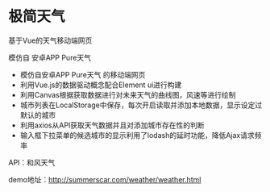 # 极简天气

基于Vue的天气移动端网页

模仿自 安卓APP Pure天气

* 模仿自安卓APP Pure天气 的移动端网页
* 利用Vue.js的数据驱动概念配合Element ui进行构建
* 利用Canvas根据获取数据进行对未来天气的曲线图，风速等进行绘制
* 城市列表在LocalStorage中保存，每次开启读取并添加本地数据，显示设定过默认的城市
* 利用axios从API获取天气数据并且对添加城市存在性的判断
* 输入框下拉菜单的候选城市的显示利用了lodash的延时功能，降低Ajax请求频率

API：和风天气

demo地址：http://summerscar.com/weather/weather.html

